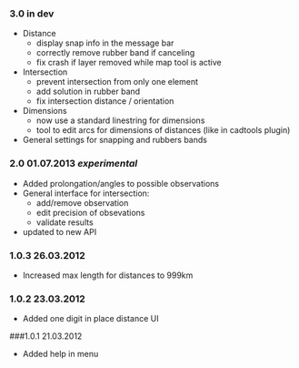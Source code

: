 
### 3.0 in dev

* Distance
    * display snap info in the message bar
    * correctly remove rubber band if canceling
    * fix crash if layer removed while map tool is active
* Intersection
    * prevent intersection from only one element
    * add solution in rubber band
    * fix intersection distance / orientation
* Dimensions
    * now use a standard linestring for dimensions
    * tool to edit arcs for dimensions of distances (like in cadtools plugin)
* General settings for snapping and rubbers bands

### 2.0 01.07.2013 _experimental_

* Added prolongation/angles to possible observations
* General interface for intersection:
    * add/remove observation
    * edit precision of obsevations
    * validate results
* updated to new API

### 1.0.3 26.03.2012
* Increased max length for distances to 999km

### 1.0.2 23.03.2012
* Added one digit in place distance UI

###1.0.1 21.03.2012
* Added help in menu
